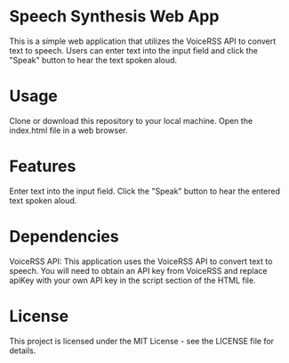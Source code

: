 # Speech Synthesis Web App

This is a simple web application that utilizes the VoiceRSS API to convert text to speech. Users can enter text into the input field and click the "Speak" button to hear the text spoken aloud.

# Usage

  Clone or download this repository to your local machine.
  Open the index.html file in a web browser.

# Features

  Enter text into the input field.
  Click the "Speak" button to hear the entered text spoken aloud.

# Dependencies

  VoiceRSS API: This application uses the VoiceRSS API to convert text to speech. You will need to obtain an API key from VoiceRSS and replace apiKey with your own API key in the script section of the HTML file.

# License

This project is licensed under the MIT License - see the LICENSE file for details.
